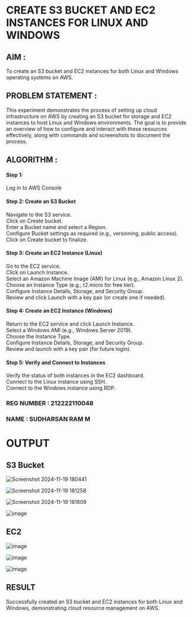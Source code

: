  # CREATE S3 BUCKET AND EC2 INSTANCES FOR LINUX AND WINDOWS

## AIM :
To create an S3 bucket and EC2 instances for both Linux and Windows operating systems on AWS.

## PROBLEM STATEMENT :
This experiment demonstrates the process of setting up cloud infrastructure on AWS by creating an S3 bucket for storage and EC2 instances to host Linux and Windows environments. The goal is to provide an overview of how to configure and interact with these resources effectively, along with commands and screenshots to document the process.

## ALGORITHM :

#### Step 1:
Log in to AWS Console</br>

#### Step 2: Create an S3 Bucket</br>
Navigate to the S3 service.</br>
Click on Create bucket.</br>
Enter a Bucket name and select a Region.</br>
Configure Bucket settings as required (e.g., versioning, public access).</br>
Click on Create bucket to finalize.</br>

#### Step 3: Create an EC2 Instance (Linux)
Go to the EC2 service.</br>
Click on Launch Instance.</br>
Select an Amazon Machine Image (AMI) for Linux (e.g., Amazon Linux 2).</br>
Choose an Instance Type (e.g., t2.micro for free tier).</br>
Configure Instance Details, Storage, and Security Group.</br>
Review and click Launch with a key pair (or create one if needed).</br>

#### Step 4: Create an EC2 Instance (Windows)
Return to the EC2 service and click Launch Instance.</br>
Select a Windows AMI (e.g., Windows Server 2019).</br>
Choose the Instance Type.</br>
Configure Instance Details, Storage, and Security Group.</br>
Review and launch with a key pair (for future login).</br>

#### Step 5: Verify and Connect to Instances
Verify the status of both instances in the EC2 dashboard.</br>
Connect to the Linux instance using SSH.</br>
Connect to the Windows instance using RDP.</br>

### REG NUMBER : 212222110048
### NAME : SUDHARSAN RAM M

# OUTPUT

## S3 Bucket

![Screenshot 2024-11-19 180441](https://github.com/user-attachments/assets/21396ba9-d83b-4041-ad59-84a590a29978)


![Screenshot 2024-11-19 181258](https://github.com/user-attachments/assets/c08400e5-1dfa-4bff-80be-bb3971845803)



![Screenshot 2024-11-19 181609](https://github.com/user-attachments/assets/4f1f8771-957a-4b4a-86dc-cd8ef5b4b530)

![image](https://github.com/user-attachments/assets/6a2d98e8-a020-4713-a957-8cffc6c7676c)



## EC2 
![image](https://github.com/user-attachments/assets/74942442-c098-4dea-8320-6ef160e58475)


![image](https://github.com/user-attachments/assets/ad7e1053-1384-4058-9855-4430dc78098a)


![image](https://github.com/user-attachments/assets/992999c1-eca7-419f-b23c-d61260e0e115)




## RESULT
 Successfully created an S3 bucket and EC2 instances for both Linux and Windows, demonstrating cloud resource management on AWS.


  
